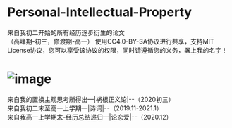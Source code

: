 # Personal-Intellectual-Property
来自我初二开始的所有经历逐步衍生的论文  
（高峰期-初三，修渡期-高一）
使用CC4.0-BY-SA协议进行共享，支持MIT License协议，您可以享受该协议的权限，同时请遵循您的义务，署上我的名字！
# ![image](https://upload.wikimedia.org/wikipedia/commons/thumb/d/d0/CC-BY-SA_icon.svg/88px-CC-BY-SA_icon.svg.png)
来自我的置换主观思考所得出—|祸根正义论|--（2020初三）  
来自我初二末至高一上学期—|诗词|--（2019.11-2021.1）  
来自我高一上学期末-经历总结递归—|论恋爱|--（2020.12）
